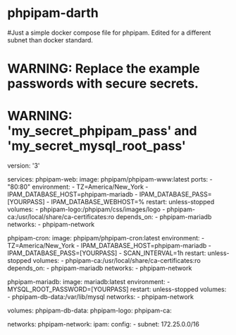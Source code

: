 # phpipam-darth

#Just a simple docker compose file for phpipam. Edited for a different subnet than docker standard.

# WARNING: Replace the example passwords with secure secrets.
# WARNING: 'my_secret_phpipam_pass' and 'my_secret_mysql_root_pass'

version: '3'

services:
  phpipam-web:
    image: phpipam/phpipam-www:latest
    ports:
      - "80:80"
    environment:
      - TZ=America/New_York
      - IPAM_DATABASE_HOST=phpipam-mariadb
      - IPAM_DATABASE_PASS=[YOURPASS]
      - IPAM_DATABASE_WEBHOST=%
    restart: unless-stopped
    volumes:
      - phpipam-logo:/phpipam/css/images/logo
      - phpipam-ca:/usr/local/share/ca-certificates:ro
    depends_on:
      - phpipam-mariadb
    networks:
      - phpipam-network

  phpipam-cron:
    image: phpipam/phpipam-cron:latest
    environment:
      - TZ=America/New_York
      - IPAM_DATABASE_HOST=phpipam-mariadb
      - IPAM_DATABASE_PASS=[YOURPASS]
      - SCAN_INTERVAL=1h
    restart: unless-stopped
    volumes:
      - phpipam-ca:/usr/local/share/ca-certificates:ro
    depends_on:
      - phpipam-mariadb
    networks:
      - phpipam-network

  phpipam-mariadb:
    image: mariadb:latest
    environment:
      - MYSQL_ROOT_PASSWORD=[YOURPASS]
    restart: unless-stopped
    volumes:
      - phpipam-db-data:/var/lib/mysql
    networks:
      - phpipam-network

volumes:
  phpipam-db-data:
  phpipam-logo:
  phpipam-ca:

networks:
  phpipam-network:
    ipam:
      config:
        - subnet: 172.25.0.0/16
